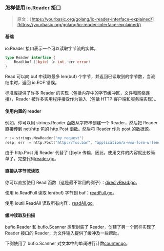 ### 怎样使用 io.Reader 接口

> 原文：[https://yourbasic.org/golang/io-reader-interface-explained/](https://yourbasic.org/golang/io-reader-interface-explained/)

#### 基础

io.Reader 接口表示一个可以读取字节流的实体。

```go
type Reader interface {
	Read(buf []byte) (n int, err error)
}
```

Read 可以向 buf 中读取最多 len(buf) 个字节，并返回已读取到的字节数，当流结束时，返回 io.EOF 错误。

标准库提供了许多 Reader 的实现（包括内存中的字节缓冲区，文件和网络连接），Reader 被许多实用程序接受作为输入（包括 HTTP 客户端和服务端实现）。

#### 使用内置的 reader

例如，你可以用 strings.Reader 函数从字符串创建一个 Reader，然后把 Reader 直接传到 net/http 包的 http.Post 函数。然后将 Reader 
作为 post 的数据源。

```go
r := strings.NewReader("my request")
resp, err := http.Post("http://foo.bar", "application/x-www-form-urlencoded", r)
```

由于 http.Post 用 Reader 代替了 []byte 传输，因此，使用文件的内容就比较简单了。完整代码[reader.go](../src/reader.go)。

#### 直接从字节流读取

你可以直接使用 Read 函数（这是最不常用的例子）：[direclyRead.go](../src/directlyRead.go)。

使用 io.ReadFull 读取 len(buf) 字节到 buf：[readFull.go](../src/readFull.go)。

使用 ioutil.ReadAll 读取所有内容：[readAll.go](../src/readAll.go)。

#### 缓冲读取及扫描

bufio.Reader 和 bufio.Scanner 类型封装了 Reader，创建了另一个同样实现了 Reader 接口的 Reader，为文件输入提供了缓冲及一些帮助。

下例使用了 bufio.Scanner 对文本中的单词进行计数[counter.go](../src/counter.go)。